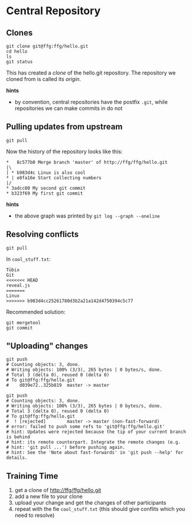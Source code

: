 Central Repository
==================


Clones
------

    git clone git@ffg:ffg/hello.git
    cd hello
    ls
    git status

This has created a _clone_ of the hello.git repository. The repository we
cloned from is called its _origin_.

**hints**

* by convention, central repositories have the postfix `.git`, while
  repositories we can make commits in do not



Pulling updates from upstream
-----------------------------

    git pull

Now the history of the repository looks like this:

    *   8c577b0 Merge branch 'master' of http://ffg/ffg/hello.git
    |\  
    | * b983d4c Linux is also cool
    * | e8fa16e Start collecting numbers
    |/  
    * 3adcc80 My second git commit
    * b323f69 My first git commit

**hints**

* the above graph was printed by `git log --graph --oneline`



Resolving conflicts
-------------------

    git pull

In `cool_stuff.txt`:

```conflict
Tübix
Git
<<<<<<< HEAD
reveal.js
=======
Linux
>>>>>>> b983d4cc25261780d3b2a21a142d4750394c5c77
```

Recommended solution:

    git mergetool
    git commit



"Uploading" changes
-------------------

    git push
    # Counting objects: 3, done.
    # Writing objects: 100% (3/3), 265 bytes | 0 bytes/s, done.
    # Total 3 (delta 0), reused 0 (delta 0)
    # To git@ffg:ffg/hello.git
    #    d039e72..325b819  master -> master

    git push
    # Counting objects: 3, done.
    # Writing objects: 100% (3/3), 265 bytes | 0 bytes/s, done.
    # Total 3 (delta 0), reused 0 (delta 0)
    # To git@ffg:ffg/hello.git
    #  ! [rejected]        master -> master (non-fast-forward)
    # error: failed to push some refs to 'git@ffg:ffg/hello.git'
    # hint: Updates were rejected because the tip of your current branch is behind
    # hint: its remote counterpart. Integrate the remote changes (e.g.
    # hint: 'git pull ...') before pushing again.
    # hint: See the 'Note about fast-forwards' in 'git push --help' for details.



Training Time
-------------

1. get a clone of <http://ffg/ffg/hello.git>
2. add a new file to your clone
3. upload your change and get the changes of other participants
4. repeat with the fie `cool_stuff.txt` (this should give conflits which you need to resolve)
